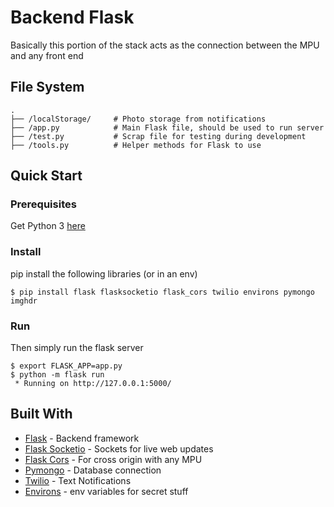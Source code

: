 # Backend Flask

Basically this portion of the stack acts as the connection between the MPU and any front end

## File System

```
.
├── /localStorage/     # Photo storage from notifications
├── /app.py            # Main Flask file, should be used to run server
├── /test.py           # Scrap file for testing during development
├── /tools.py          # Helper methods for Flask to use
```
## Quick Start

### Prerequisites

Get Python 3 [here](https://www.python.org/download/releases/3.0/)

### Install

pip install the following libraries (or in an env)

```shell
$ pip install flask flasksocketio flask_cors twilio environs pymongo imghdr
```

### Run

Then simply run the flask server

```
$ export FLASK_APP=app.py
$ python -m flask run
 * Running on http://127.0.0.1:5000/
```

## Built With

* [Flask](http://www.dropwizard.io/1.0.2/docs/) - Backend framework
* [Flask Socketio](https://flask-socketio.readthedocs.io/en/latest/) - Sockets for live web updates
* [Flask Cors](https://flask-cors.readthedocs.io/en/latest/) - For cross origin with any MPU
* [Pymongo](https://maven.apache.org/) - Database connection
* [Twilio](https://www.twilio.com/) - Text Notifications
* [Environs](https://pypi.org/project/environs/) - env variables for secret stuff
